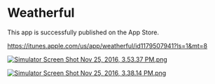 # Weatherful
This app is successfully published on the App Store. 

https://itunes.apple.com/us/app/weatherful/id1179507941?ls=1&mt=8


[![Simulator Screen Shot Nov 25, 2016, 3.53.37 PM.png](https://s12.postimg.org/q1yr95rwt/Simulator_Screen_Shot_Nov_25_2016_3_53_37_PM.png)](https://postimg.org/image/42sclyb2h/)


[![Simulator Screen Shot Nov 25, 2016, 3.38.14 PM.png](https://s3.postimg.org/nutgq5jwz/Simulator_Screen_Shot_Nov_25_2016_3_38_14_PM.png)](https://postimg.org/image/5s0dyxo27/)
